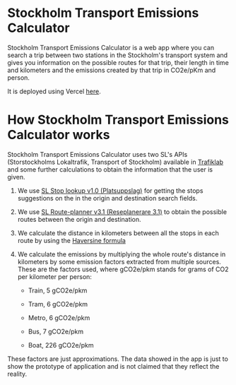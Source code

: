 # Stockholm Transport Emissions Calculator

Stockholm Transport Emissions Calculator is a web app where you can search a trip between two stations in the Stockholm's transport system and gives you information on the possible routes for that trip, their length in time and kilometers and the emissions created by that trip in CO2e/pKm and person.

It is deployed using Vercel [here](https://stockholm-transport-emissions-calculator.vercel.app/).

# How Stockholm Transport Emissions Calculator works

Stockholm Transport Emissions Calculator uses two SL's APIs (Storstockholms Lokaltrafik, Transport of Stockholm) available in [Trafiklab](https://www.trafiklab.se/) and some further calculations to obtain the information that the user is given.

1. We use [SL Stop lookup v1.0 (Platsuppslag)](https://www.trafiklab.se/api/trafiklab-apis/sl/stop-lookup/) for getting the stops suggestions on the in the origin and destination search fields.

2. We use [SL Route-planner v3.1 (Reseplanerare 3.1)](https://www.trafiklab.se/api/trafiklab-apis/sl/route-planner-31/) to obtain the possible routes between the origin and destination.

3. We calculate the distance in kilometers between all the stops in each route by using the [Haversine formula](https://en.wikipedia.org/wiki/Haversine_formula)

4. We calculate the emissions by multiplying the whole route's distance in kilometers by some emission factors extracted from multiple sources. These are the factors used, where gCO2e/pkm stands for grams of CO2 per kilometer per person:

   - Train, 5 gCO2e/pkm

   - Tram, 6 gCO2e/pkm

   - Metro, 6 gCO2e/pkm

   - Bus, 7 gCO2e/pkm

   - Boat, 226 gCO2e/pkm

These factors are just approximations. The data showed in the app is just to show the prototype of application and is not claimed that they reflect the reality.
